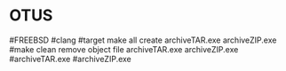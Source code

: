 # OTUS
#FREEBSD
#clang
#target make all create archiveTAR.exe archiveZIP.exe
#make clean remove object file archiveTAR.exe archiveZIP.exe
#archiveTAR.exe
#archiveZIP.exe